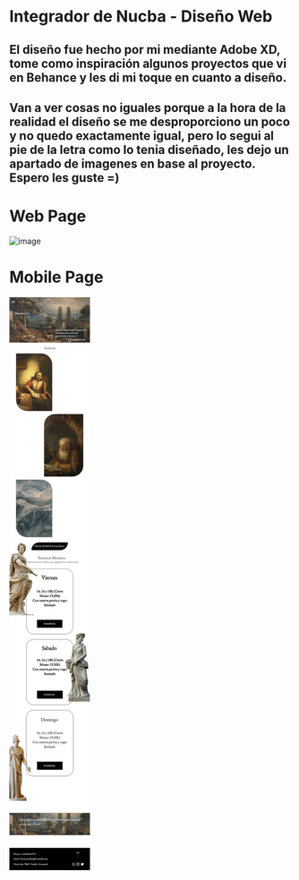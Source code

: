 
# Integrador de Nucba - Diseño Web


## El diseño fue hecho por mi mediante Adobe XD, tome como inspiración algunos proyectos que vi en Behance y les di mi toque en cuanto a diseño.

## Van a ver cosas no iguales porque a la hora de la realidad el diseño se me desproporciono un poco y no quedo exactamente igual, pero lo segui al pie de la letra como lo tenia diseñado, les dejo un apartado de imagenes en base al proyecto. Espero les guste =)

# Web Page

![image](https://github.com/t0uu/Integrador-Nucba---Museo/blob/main/Desktop%20Page.png?raw=true)


# Mobile Page

![image](https://github.com/t0uu/Integrador-Nucba---Museo/blob/main/Mobile%20Page.png?raw=true)
